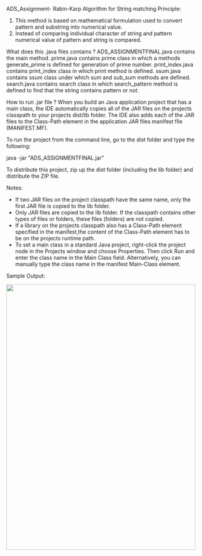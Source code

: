 ADS_Assignment- Rabin-Karp Algorithm for String matching
Principle: 
1. This method is based on mathematical formulation used to convert pattern and substring into numerical value.
2. Instead of comparing individual character of string and pattern numerical value of pattern and string is compared.

What does this .java files contains ? 
ADS_ASSIGNMENTFINAL.java contains the main method.
prime.java contains prime class in which a methods generate_prime is defined for generation of prime number.
print_index.java contains print_index class in which print method is defined.
ssum.java contains ssum class under which sum and sub_sum methods are defined.
search.java contains search class in which search_pattern method is defined to find that the string contains pattern or not.

How to run .jar file ?
When you build an Java application project that has a main class, the IDE
automatically copies all of the JAR
files on the projects classpath to your projects dist/lib folder. The IDE
also adds each of the JAR files to the Class-Path element in the application
JAR files manifest file (MANIFEST.MF).

To run the project from the command line, go to the dist folder and
type the following:

java -jar "ADS_ASSIGNMENTFINAL.jar" 

To distribute this project, zip up the dist folder (including the lib folder)
and distribute the ZIP file.

Notes:

* If two JAR files on the project classpath have the same name, only the first
JAR file is copied to the lib folder.
* Only JAR files are copied to the lib folder.
If the classpath contains other types of files or folders, these files (folders)
are not copied.
* If a library on the projects classpath also has a Class-Path element
specified in the manifest,the content of the Class-Path element has to be on
the projects runtime path.
* To set a main class in a standard Java project, right-click the project node
in the Projects window and choose Properties. Then click Run and enter the
class name in the Main Class field. Alternatively, you can manually type the
class name in the manifest Main-Class element.

Sample Output: 


<img src="https://i.ibb.co/xXJkv83/snip7.jpg" height="700" width="500" />
